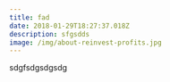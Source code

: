 ```yaml
---
title: fad
date: 2018-01-29T18:27:37.018Z
description: sfgsdds
image: /img/about-reinvest-profits.jpg
---
```

sdgfsdgsdgsdg
